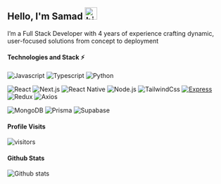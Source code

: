 
## Hello, I'm Samad  <img src="https://raw.githubusercontent.com/MartinHeinz/MartinHeinz/master/wave.gif" width="28" alt="hi">

I’m a Full Stack Developer with 4 years of experience crafting dynamic, user-focused solutions from concept to deployment



#### Technologies and Stack ⚡️

![Javascript](https://img.shields.io/badge/JavaScript-F7DF1E?style=for-the-badge&logo=javascript&logoColor=black) ![Typescript](	https://img.shields.io/badge/TypeScript-007ACC?style=for-the-badge&logo=typescript&logoColor=white) ![Python](https://img.shields.io/badge/Python-3776AB?style=for-the-badge&logo=python&logoColor=white)

![React](https://img.shields.io/static/v1?style=for-the-badge&message=React&color=222222&logo=React&logoColor=61DAFB&label=) ![Next.js](https://img.shields.io/static/v1?style=for-the-badge&message=Next.js&color=000000&logo=Next.js&logoColor=FFFFFF&label=) ![React Native](https://img.shields.io/badge/React_Native-20232A?style=for-the-badge&logo=react&logoColor=61DAFB) ![Node.js](https://img.shields.io/static/v1?style=for-the-badge&message=Node.js&color=339933&logo=Node.js&logoColor=FFFFFF&label=) ![TailwindCss](https://img.shields.io/badge/Tailwind_CSS-38B2AC?style=for-the-badge&logo=tailwind-css&logoColor=white) [![Express](https://img.shields.io/static/v1?style=for-the-badge&message=Express&color=000000&logo=express&logoColor=FFFFFF&label=)](https://expressjs.com/)
 ![Redux](https://img.shields.io/badge/Redux-593D88?style=for-the-badge&logo=redux&logoColor=white) ![Axios](https://img.shields.io/static/v1?style=for-the-badge&message=Axios&color=5A29E4&logo=axios&logoColor=FFFFFF&label=)

![MongoDB](https://img.shields.io/static/v1?style=for-the-badge&message=MongoDB&color=47A248&logo=MongoDB&logoColor=FFFFFF&label=) ![Prisma](https://img.shields.io/static/v1?style=for-the-badge&message=Prisma&color=2D3748&logo=Prisma&logoColor=FFFFFF&label=) ![Supabase](https://img.shields.io/static/v1?style=for-the-badge&message=Supabase&color=3FCF8E&logo=Supabase&logoColor=FFFFFF&label=)


#### Profile Visits 

![visitors](https://komarev.com/ghpvc/?username=thesamadazeez)

  
#### Github Stats 

![Github stats](https://github-readme-stats.vercel.app/api?username=thesamadazeez&count_private=true&theme=dark) 
